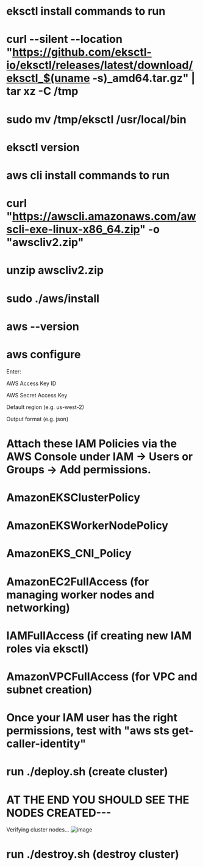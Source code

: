 # eksctl install commands to run
# curl --silent --location "https://github.com/eksctl-io/eksctl/releases/latest/download/eksctl_$(uname -s)_amd64.tar.gz" | tar xz -C /tmp

# sudo mv /tmp/eksctl /usr/local/bin

# eksctl version


# aws cli install commands to run
# curl "https://awscli.amazonaws.com/awscli-exe-linux-x86_64.zip" -o "awscliv2.zip"
# unzip awscliv2.zip
# sudo ./aws/install

# aws --version


# aws configure

Enter:

AWS Access Key ID

AWS Secret Access Key

Default region (e.g. us-west-2)

Output format (e.g. json)

# Attach these IAM Policies via the AWS Console under IAM → Users or Groups → Add permissions.
# AmazonEKSClusterPolicy
# AmazonEKSWorkerNodePolicy
# AmazonEKS_CNI_Policy
# AmazonEC2FullAccess (for managing worker nodes and networking)
# IAMFullAccess (if creating new IAM roles via eksctl)
# AmazonVPCFullAccess (for VPC and subnet creation)

# Once your IAM user has the right permissions, test with "aws sts get-caller-identity"

# run ./deploy.sh (create cluster)


# AT THE END YOU SHOULD SEE THE NODES CREATED---
Verifying cluster nodes...
![image](https://github.com/user-attachments/assets/f2852908-d92b-4b7a-a5ab-0c9bd8756a5d)



# run ./destroy.sh (destroy cluster)


